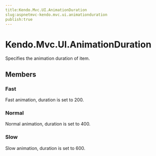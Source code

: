 ```yaml
---
title:Kendo.Mvc.UI.AnimationDuration
slug:aspnetmvc-kendo.mvc.ui.animationduration
publish:true
---
```


# Kendo.Mvc.UI.AnimationDuration

Specifies the animation duration of item.

## Members

### Fast
Fast animation, duration is set to 200.

### Normal
Normal animation, duration is set to 400.

### Slow
Slow animation, duration is set to 600.